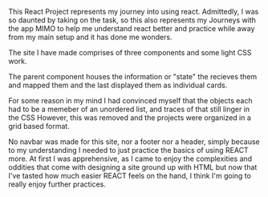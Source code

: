 This React Project represents my journey into using react. 
Admittedly, I was so daunted by taking on the task, so this also represents my Journeys with the app MIMO to help me understand react better and practice while away from my main setup and it has done me wonders.

The site I have made comprises of three components and some light CSS work.

The parent component houses the information or "state"
the recieves them and mapped them
and the last displayed them as individual cards.

For some reason in my mind I had convinced myself that the objects each had to be a memeber of an unordered list, and traces of that still linger in the CSS
However, this was removed and the projects were organized in a grid based format.

No navbar was made for this site, nor a footer nor a header, simply because to my understanding I needed to just practice the basics of using REACT more.
At first I was apprehensive, as I came to enjoy the complexities and oddities that come with designing a site ground up with HTML but now that I've tasted how much easier REACT feels on the hand, I think I'm going to really enjoy further practices.
